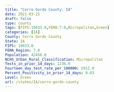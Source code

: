 ```yaml
---
title: "Cerro Gordo County, IA"
date: 2021-03-22
draft: false
type: county
tags: [FIPS:19033.0,FEMA:7.0,Micropolitan,Green]
categories: [IA]
County: Cerro Gordo County
State: IA
FIPS: 19033.0
FEMA_Region: 7.0
Population: 42450.0
NCHS_Urban_Rural_Classification: Micropolitan
Tests_in_prior_14_days: 1236.0
Fourteen_day_test_rate_per_100000: 2912.0
Percent_Positivity_in_prior_14_days: 0.03
Level: Green
url: /states/IA/cerro-gordo-county
---
```



